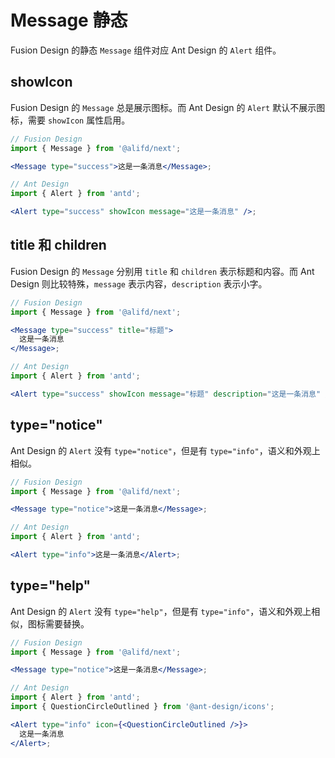# Message 静态

Fusion Design 的静态 `Message` 组件对应 Ant Design 的 `Alert` 组件。

## showIcon

Fusion Design 的 `Message` 总是展示图标。而 Ant Design 的 `Alert` 默认不展示图标，需要 `showIcon` 属性启用。

```jsx
// Fusion Design
import { Message } from '@alifd/next';

<Message type="success">这是一条消息</Message>;
```

```jsx
// Ant Design
import { Alert } from 'antd';

<Alert type="success" showIcon message="这是一条消息" />;
```

## title 和 children

Fusion Design 的 `Message` 分别用 `title` 和 `children` 表示标题和内容。而 Ant Design 则比较特殊，`message` 表示内容，`description` 表示小字。

```jsx
// Fusion Design
import { Message } from '@alifd/next';

<Message type="success" title="标题">
  这是一条消息
</Message>;
```

```jsx
// Ant Design
import { Alert } from 'antd';

<Alert type="success" showIcon message="标题" description="这是一条消息" />;
```

## type="notice"

Ant Design 的 `Alert` 没有 `type="notice"`，但是有 `type="info"`，语义和外观上相似。

```jsx
// Fusion Design
import { Message } from '@alifd/next';

<Message type="notice">这是一条消息</Message>;
```

```jsx
// Ant Design
import { Alert } from 'antd';

<Alert type="info">这是一条消息</Alert>;
```

## type="help"

Ant Design 的 `Alert` 没有 `type="help"`，但是有 `type="info"`，语义和外观上相似，图标需要替换。

```jsx
// Fusion Design
import { Message } from '@alifd/next';

<Message type="notice">这是一条消息</Message>;
```

```jsx
// Ant Design
import { Alert } from 'antd';
import { QuestionCircleOutlined } from '@ant-design/icons';

<Alert type="info" icon={<QuestionCircleOutlined />}>
  这是一条消息
</Alert>;
```
